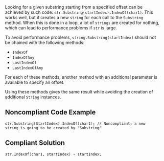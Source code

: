 Looking for a given substring starting from a specified offset can be achieved by such code: `str.Substring(startIndex).IndexOf(char1)`. This works well, but it creates a new `string` for each call to the `Substring` method. When this is done in a loop, a lot of `strings` are created for nothing, which can lead to performance problems if `str` is large.
 
To avoid performance problems, `string.Substring(startIndex)` should not be chained with the following methods:
 
- `IndexOf`
- `IndexOfAny`
- `LastIndexOf`
- `LastIndexOfAny`

For each of these methods, another method with an additional parameter is available to specify an offset.
 
Using these methods gives the same result while avoiding the creation of additional `String` instances.
 
## Noncompliant Code Example

    str.Substring(StartIndex).IndexOf(char1); // Noncompliant; a new string is going to be created by "Substring"

## Compliant Solution

    str.IndexOf(char1, startIndex) - startIndex;